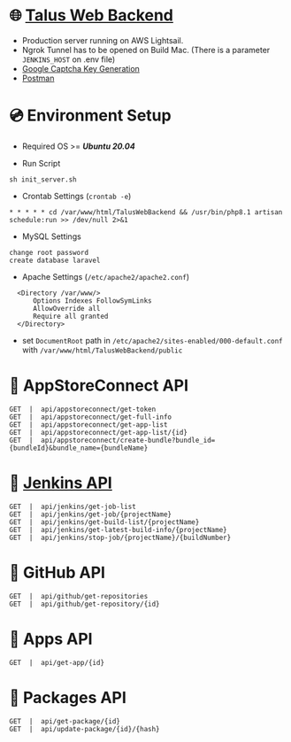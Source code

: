 # 🌐 [Talus Web Backend](http://34.252.141.173)
- Production server running on AWS Lightsail.
- Ngrok Tunnel has to be opened on Build Mac. (There is a parameter ```JENKINS_HOST``` on .env file)
- [Google Captcha Key Generation](https://www.google.com/recaptcha/admin/create)
- [Postman](https://www.postman.com)

# 💿 Environment Setup
- Required OS >= ***Ubuntu 20.04***

- Run Script
```
sh init_server.sh
```
- Crontab Settings (`crontab -e`)
```
* * * * * cd /var/www/html/TalusWebBackend && /usr/bin/php8.1 artisan schedule:run >> /dev/null 2>&1
```

- MySQL Settings
```
change root password
create database laravel
```

- Apache Settings (`/etc/apache2/apache2.conf`)
```
  <Directory /var/www/>
      Options Indexes FollowSymLinks
      AllowOverride all
      Require all granted
  </Directory>
```
- set `DocumentRoot` path in `/etc/apache2/sites-enabled/000-default.conf` with `/var/www/html/TalusWebBackend/public`

# 🔑 AppStoreConnect API
```
GET  |  api/appstoreconnect/get-token
GET  |  api/appstoreconnect/get-full-info
GET  |  api/appstoreconnect/get-app-list
GET  |  api/appstoreconnect/get-app-list/{id}
GET  |  api/appstoreconnect/create-bundle?bundle_id={bundleId}&bundle_name={bundleName}
```

# 🔑 [Jenkins API](https://github.com/jenkinsci/pipeline-stage-view-plugin/tree/master/rest-api)
```
GET  |  api/jenkins/get-job-list
GET  |  api/jenkins/get-job/{projectName}
GET  |  api/jenkins/get-build-list/{projectName}
GET  |  api/jenkins/get-latest-build-info/{projectName}
GET  |  api/jenkins/stop-job/{projectName}/{buildNumber}
```

# 🔑 GitHub API
```
GET  |  api/github/get-repositories
GET  |  api/github/get-repository/{id}
```

# 🔑 Apps API
```
GET  |  api/get-app/{id}
```


# 🔑 Packages API
```
GET  |  api/get-package/{id}
GET  |  api/update-package/{id}/{hash}
```
